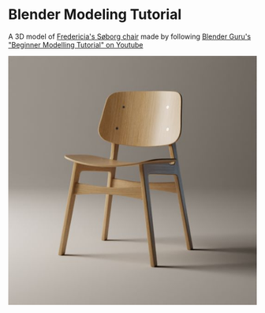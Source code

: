 # Blender Modeling Tutorial

A 3D model of [Fredericia's Søborg chair](https://www.fredericia.com/products/by-designer-b%C3%B8rge-mogensen/s%C3%B8borg-wood-base-1.aspx?PID=63&catid=6219) made by following [Blender Guru's "Beginner Modelling Tutorial" on Youtube](https://www.youtube.com/watch?v=Hf2esGA7vCc&list=PLjEaoINr3zgEL9UjPTLWQhLFAK7wVaRMR)

![Chair](renders/Chair-580px.jpg)
